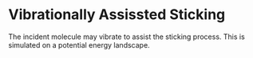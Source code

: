 # Vibrationally Assissted Sticking

The incident molecule may vibrate to assist the sticking process. This is simulated on a potential energy landscape.


